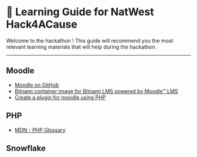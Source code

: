 # 🚀 Learning Guide for NatWest Hack4ACause

Welcome to the hackathon ! This guide will recommend you the most relevant learning materials that will help during the hackathon.

---

## Moodle

- [Moodle on GitHub](https://github.com/moodle/moodle)
- [Bitnami container image for Bitnami LMS powered by Moodle™ LMS](https://hub.docker.com/r/bitnami/moodle)
- [Create a plugin for moodle using PHP](https://moodledev.io/general/app/development/plugins-development-guide)

## PHP

- [MDN - PHP Glossary](https://developer.mozilla.org/en-US/docs/Glossary/PHP)

## Snowflake
